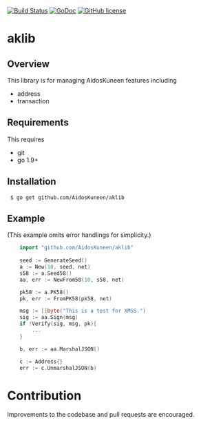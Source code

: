 [![Build Status](https://travis-ci.org/AidosKuneen/aklib.svg?branch=master)](https://travis-ci.org/AidosKuneen/aklib)
[![GoDoc](https://godoc.org/github.com/AidosKuneen/aklib?status.svg)](https://godoc.org/github.com/AidosKuneen/aklib)
[![GitHub license](https://img.shields.io/badge/license-MIT-blue.svg)](https://raw.githubusercontent.com/AidosKuneen/aklib/LICENSE)


# aklib 

## Overview

This  library is for managing AidosKuneen features including

* address
* transaction

## Requirements

This requires

* git
* go 1.9+


## Installation

     $ go get github.com/AidosKuneen/aklib


## Example
(This example omits error handlings for simplicity.)

```go
	import "github.com/AidosKuneen/aklib"
	
	seed := GenerateSeed()
	a := New(10, seed, net)
	s58 := a.Seed58()
	aa, err := NewFrom58(10, s58, net)

	pk58 := a.PK58()
	pk, err := FromPK58(pk58, net)

	msg := []byte("This is a test for XMSS.")
	sig := aa.Sign(msg)	
	if !Verify(sig, msg, pk){
		...
	}

	b, err := aa.MarshalJSON()

	c := Address{}
	err := c.UnmarshalJSON(b)
```


# Contribution
Improvements to the codebase and pull requests are encouraged.


